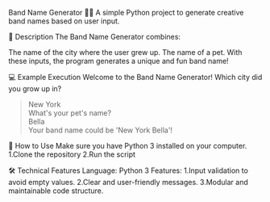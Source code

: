 Band Name Generator 🎸✨
A simple Python project to generate creative band names based on user input.

📝 Description
The Band Name Generator combines:

The name of the city where the user grew up.
The name of a pet.
With these inputs, the program generates a unique and fun band name!

💻 Example Execution
Welcome to the Band Name Generator!
Which city did you grow up in?  
> New York  
What's your pet's name?  
> Bella  
Your band name could be 'New York Bella'!

🚀 How to Use
Make sure you have Python 3 installed on your computer.
1.Clone the repository
2.Run the script

🛠️ Technical Features
Language: Python 3
Features:
  1.Input validation to avoid empty values.
  2.Clear and user-friendly messages.
  3.Modular and maintainable code structure.
